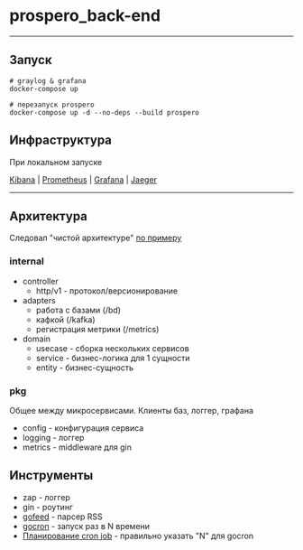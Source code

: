 # prospero_back-end

---

## Запуск
```shell
# graylog & grafana
docker-compose up

# перезапуск prospero
docker-compose up -d --no-deps --build prospero
```

## Инфраструктура

При локальном запуске

[Kibana](http://127.0.0.1:5601/) | 
[Prometheus](http://localhost:9090/) | 
[Grafana](http://localhost:3000/) | 
[Jaeger](http://localhost:16686/)

[//]: # (```shell)

[//]: # (# example Graylog)

[//]: # (echo -n '{ "version": "1.1", "host": "example.org", "short_message": "TEST #2", "level": 5, "_some_info": "foo)

[//]: # (" }' | nc -w0 -u localhost 12201)

[//]: # (```)

---
## Архитектура

Следовал "чистой архитектуре" [по примеру](https://github.com/theartofdevel/golang-clean-architecture)

### internal

* controller
  * http/v1 - протокол/версионирование
* adapters
  * работа с базами (/bd)
  * кафкой (/kafka)
  * регистрация метрики (/metrics)
* domain
  * usecase - сборка нескольких сервисов
  * service - бизнес-логика для 1 сущности
  * entity - бизнес-сущность

### pkg

Общее между микросервисами. Клиенты баз, логгер, графана

* config - конфигурация сервиса
* logging - логгер
* metrics - middleware для gin

## Инструменты

* zap - логгер
* gin - роутинг
* [gofeed](https://github.com/mmcdole/gofeed) - парсер RSS
* [gocron](https://github.com/go-co-op/gocron) - запуск раз в N времени 
* [Планирование cron job](https://crontab.guru/#0_*_*_*_*) - правильно указать "N" для gocron